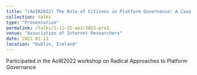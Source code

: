 ```yaml
---
title: "(AoIR2022) The Role of Citizens in Platform Governance: A Case Study of Public Consultations on European Online Content Regulation"
collection: talks
type: "Presentation"
permalink: /talks/1-11-22-aoir2022-pre1
venue: "Association of Internet Researchers"
date: 2021-01-11
location: "Dublin, Ireland"
---
```


Participated in the AoIR2022 workshop on Radical Approaches to Platform Governance
